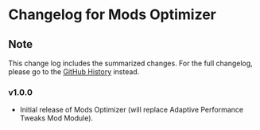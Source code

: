 # Changelog for Mods Optimizer

## Note

This change log includes the summarized changes.
For the full changelog, please go to the [GitHub History][history] instead.

### v1.0.0

- Initial release of Mods Optimizer (will replace Adaptive Performance Tweaks Mod Module).

[history]: https://github.com/MarkusBordihn/BOs-Mods-Optimizer/commits/main
